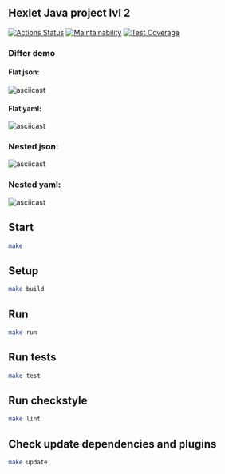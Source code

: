 ## Hexlet Java project lvl 2
[![Actions Status](https://github.com/asb1302/java-project-lvl2/workflows/hexlet-check/badge.svg)](https://github.com/asb1302/java-project-lvl2/actions)
[![Maintainability](https://api.codeclimate.com/v1/badges/46c8e5befa572cd9bf5e/maintainability)](https://codeclimate.com/github/asb1302/java-project-lvl2/maintainability)
[![Test Coverage](https://api.codeclimate.com/v1/badges/46c8e5befa572cd9bf5e/test_coverage)](https://codeclimate.com/github/asb1302/java-project-lvl2/test_coverage)

### Differ demo

#### Flat json:
  <img src="https://asciinema.org/a/ErRpZd35Q4xMF0n8orPiAE7xA.svg" title="" alt="asciicast" class="px-2 px-md-3 px-lg-4 px-xl-5 img-fluid" loading="lazy">

#### Flat yaml:
  <img src="https://asciinema.org/a/16oCVkOkH9mgPYnT8iss42UMn.svg" title="" alt="asciicast" class="px-2 px-md-3 px-lg-4 px-xl-5 img-fluid" loading="lazy">

### Nested json:
  <img src="https://asciinema.org/a/jdshPbhW3Zvo75vp4Mv2StU8M.svg" title="" alt="asciicast" class="px-2 px-md-3 px-lg-4 px-xl-5 img-fluid" loading="lazy">

### Nested yaml:
  <img src="https://asciinema.org/a/2swVruxgRLVQVYEmo180npiJz.svg" title="" alt="asciicast" class="px-2 px-md-3 px-lg-4 px-xl-5 img-fluid" loading="lazy">

## Start

```sh
make
```

## Setup
```sh
make build
```

## Run
```sh
make run
```

## Run tests
```sh
make test
```

## Run checkstyle
```sh
make lint
```

## Check update dependencies and plugins
```sh
make update
```